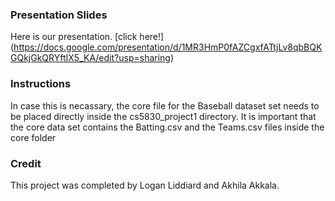 ### Presentation Slides

Here is our presentation. [click here!] (https://docs.google.com/presentation/d/1MR3HmP0fAZCgxfATtjLv8qbBQKGQkjGkQRYftIX5_KA/edit?usp=sharing)

### Instructions

In case this is necassary, the core file for the Baseball dataset set needs to be placed directly inside the cs5830_project1 directory.
It is important that the core data set contains the Batting.csv and the Teams.csv files inside the core folder
### Credit

This project was completed by Logan Liddiard and Akhila Akkala.
